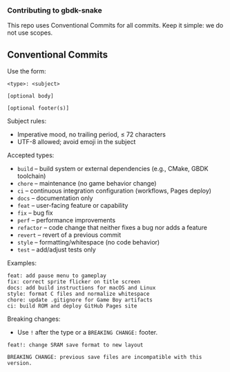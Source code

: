 ### Contributing to gbdk-snake

This repo uses Conventional Commits for all commits. Keep it simple: we do not use scopes.

## Conventional Commits

Use the form:

```
<type>: <subject>

[optional body]

[optional footer(s)]
```

Subject rules:

- Imperative mood, no trailing period, ≤ 72 characters
- UTF-8 allowed; avoid emoji in the subject

Accepted types:

- `build` – build system or external dependencies (e.g., CMake, GBDK toolchain)
- `chore` – maintenance (no game behavior change)
- `ci` – continuous integration configuration (workflows, Pages deploy)
- `docs` – documentation only
- `feat` – user-facing feature or capability
- `fix` – bug fix
- `perf` – performance improvements
- `refactor` – code change that neither fixes a bug nor adds a feature
- `revert` – revert of a previous commit
- `style` – formatting/whitespace (no code behavior)
- `test` – add/adjust tests only

Examples:

```text
feat: add pause menu to gameplay
fix: correct sprite flicker on title screen
docs: add build instructions for macOS and Linux
style: format C files and normalize whitespace
chore: update .gitignore for Game Boy artifacts
ci: build ROM and deploy GitHub Pages site
```

Breaking changes:

- Use `!` after the type or a `BREAKING CHANGE:` footer.

```text
feat!: change SRAM save format to new layout

BREAKING CHANGE: previous save files are incompatible with this version.
```

